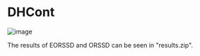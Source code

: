# DHCont
![image](https://github.com/HangSS/DHCont/raw/master/image/DHCont.png)

The results of EORSSD and ORSSD can be seen in "results.zip".
